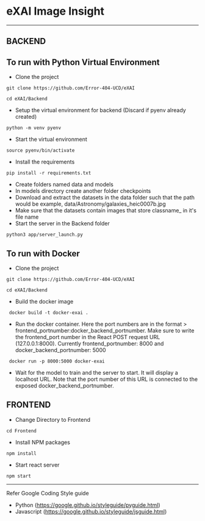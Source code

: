 <h1> eXAI Image Insight </h1>

-----
<h2> BACKEND </h2>

<h2> To run with Python Virtual Environment</h2>

- Clone the project

```
git clone https://github.com/Error-404-UCD/eXAI
```

```
cd eXAI/Backend
```

- Setup the virtual environment for backend (Discard if pyenv already created)

```
python -m venv pyenv
```

- Start the virtual environment

```
source pyenv/bin/activate
```

- Install the requirements

```
pip install -r requirements.txt
```

- Create folders named data and models
- In models directory create another folder checkpoints
- Download and extract the datasets in the data folder such that the path would be example, data/Astronomy/galaxies_heic0007b.jpg
- Make sure that the datasets contain images that store classname_ in it's file name
- Start the server in the Backend folder

```
python3 app/server_launch.py
```


<h2> To run with Docker</h2>

- Clone the project

```
git clone https://github.com/Error-404-UCD/eXAI
```

```
cd eXAI/Backend
```

- Build the docker image

```
 docker build -t docker-exai . 
```

- Run the docker container. Here the port numbers are in the format > frontend_portnumber:docker_backend_portnumber. Make sure to write the frontend_port number in the React POST request URL (127.0.0.1:8000). Currently frontend_portnumber: 8000 and docker_backend_portnumber: 5000

```
 docker run -p 8000:5000 docker-exai  
```
- Wait for the model to train and the server to start. It will display a localhost URL. Note that the port number of this URL is connected to the exposed docker_backend_portnumber.

<h2> FRONTEND </h2>

- Change Directory to Frontend

```
cd Frontend
```

- Install NPM packages

```
npm install
```

- Start react server

```
npm start
```


-----
Refer Google Coding Style guide
- Python (https://google.github.io/styleguide/pyguide.html)
- Javascript (https://google.github.io/styleguide/jsguide.html)